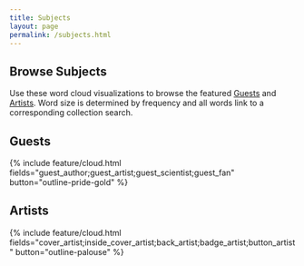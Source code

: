 ```yaml
---
title: Subjects
layout: page
permalink: /subjects.html
---
```


## Browse Subjects

Use these word cloud visualizations to browse the featured [Guests](#guests) and [Artists](#artists).
Word size is determined by frequency and all words link to a corresponding collection search.

## Guests

{% include feature/cloud.html fields="guest_author;guest_artist;guest_scientist;guest_fan" button="outline-pride-gold" %}

## Artists

{% include feature/cloud.html fields="cover_artist;inside_cover_artist;back_artist;badge_artist;button_artist" button="outline-palouse" %}
